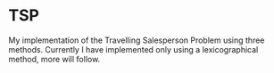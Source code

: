 # TSP
My implementation of the Travelling Salesperson Problem using three methods.
Currently I have implemented only using a lexicographical method, more will follow.
